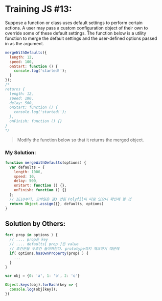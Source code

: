 # Training JS #13:

Suppose a function or class uses default settings to perform certain actions. A user may pass a custom configuration object of their own to override some of these default settings. The function below is a utility function to merge the default settings and the user-defined options passed in as the argument.

```js
mergeWithDefaults({
  length: 12,
  speed: 100,
  onStart: function () {
    console.log('started!');
  }
});
/*
returns {
  length: 12,
  speed: 100,
  delay: 500,
  onStart: function () {
    console.log('started!');
  },
  onFinish: function () {}
}
*/
```
> Modify the function below so that it returns the merged object.

### My Solution:
```js
function mergeWithDefaults(options) {
  var defaults = {
    length: 1000,
    speed: 10,
    delay: 500,
    onStart: function () {},
    onFinish: function () {}
  };
  // IE10부터, 모바일은 갤3 안됨 Polyfil이 따로 있으니 확인해 볼 것
  return Object.assign({}, defaults, options)
}
```

## Solution by Others:
```js
for( prop in options ) {
  // .... prop은 key
  // .... defaults[ prop ]은 value
  // 조건문을 무조건 돌아야한다. prototype까지 체크하기 때문에
  if( options.hasOwnProperty(prop) ) {
    ...
  }
} 
```

```js
var obj = {0: 'a', 1: 'b', 2: 'c'}

Object.keys(obj).forEach(key => {
  console.log(obj[key]);
})
```